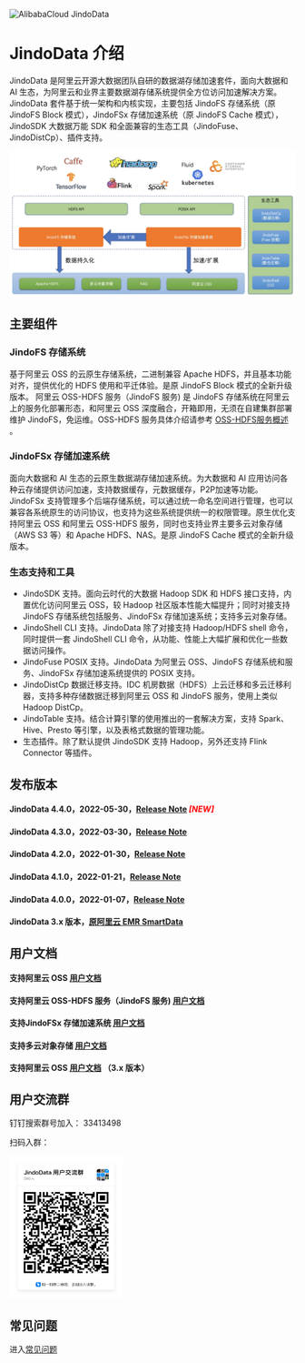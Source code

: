 ![AlibabaCloud JindoData](docs/image/jindo-logo.png)

# JindoData 介绍
JindoData 是阿里云开源大数据团队自研的数据湖存储加速套件，面向大数据和 AI 生态，为阿里云和业界主要数据湖存储系统提供全方位访问加速解决方案。JindoData 套件基于统一架构和内核实现，主要包括 JindoFS 存储系统（原 JindoFS Block 模式），JindoFSx 存储加速系统（原 JindoFS Cache 模式），JindoSDK 大数据万能 SDK 和全面兼容的生态工具（JindoFuse、JindoDistCp）、插件支持。

![JindoData](docs/image/jindodata-arch.png)

## 主要组件
### JindoFS 存储系统
基于阿里云 OSS 的云原生存储系统，二进制兼容 Apache HDFS，并且基本功能对齐，提供优化的 HDFS 使用和平迁体验。是原 JindoFS Block 模式的全新升级版本。
阿里云 OSS-HDFS 服务（JindoFS 服务) 是 JindoFS 存储系统在阿里云上的服务化部署形态，和阿里云 OSS 深度融合，开箱即用，无须在自建集群部署维护 JindoFS，免运维。OSS-HDFS 服务具体介绍请参考 [OSS-HDFS服务概述](https://help.aliyun.com/document_detail/405089.htm) 。
### JindoFSx 存储加速系统
面向大数据和 AI 生态的云原生数据湖存储加速系统。为大数据和 AI 应用访问各种云存储提供访问加速，支持数据缓存，元数据缓存，P2P加速等功能。JindoFSx 支持管理多个后端存储系统，可以通过统一命名空间进行管理，也可以兼容各系统原生的访问协议，也支持为这些系统提供统一的权限管理。原生优化支持阿里云 OSS 和阿里云 OSS-HDFS 服务，同时也支持业界主要多云对象存储（AWS S3 等）和 Apache HDFS、NAS。是原 JindoFS Cache 模式的全新升级版本。
### 生态支持和工具
* JindoSDK 支持。面向云时代的大数据 Hadoop SDK 和 HDFS 接口支持，内置优化访问阿里云 OSS，较 Hadoop 社区版本性能大幅提升；同时对接支持 JindoFS 存储系统包括服务、JindoFSx 存储加速系统；支持多云对象存储。
* JindoShell CLI 支持。JindoData 除了对接支持 Hadoop/HDFS shell 命令，同时提供一套 JindoShell CLI 命令，从功能、性能上大幅扩展和优化一些数据访问操作。
* JindoFuse POSIX 支持。JindoData 为阿里云 OSS、JindoFS 存储系统和服务、JindoFSx 存储加速系统提供的 POSIX 支持。
* JindoDistCp 数据迁移支持。IDC 机房数据（HDFS）上云迁移和多云迁移利器，支持多种存储数据迁移到阿里云 OSS 和 JindoFS 服务，使用上类似Hadoop DistCp。
* JindoTable 支持。结合计算引擎的使用推出的一套解决方案，支持 Spark、Hive、Presto 等引擎，以及表格式数据的管理功能。
* 生态插件。除了默认提供 JindoSDK 支持 Hadoop，另外还支持 Flink Connector 等插件。

## 发布版本
#### JindoData 4.4.0，2022-05-30，[Release Note](docs/user/4.x/4.4.0/release-notes.md) <span style="color:red">*[NEW]*</span>
#### JindoData 4.3.0，2022-03-30，[Release Note](docs/user/4.x/4.3.0/release-notes.md)
#### JindoData 4.2.0，2022-01-30，[Release Note](docs/user/4.x/4.2.0/release-notes.md)
#### JindoData 4.1.0，2022-01-21，[Release Note](docs/user/4.x/4.1.0/release-notes.md)
#### JindoData 4.0.0，2022-01-07，[Release Note](docs/user/4.x/4.0.0/release-notes.md)
#### JindoData 3.x 版本，[原阿里云 EMR SmartData](https://help.aliyun.com/document_detail/121090.html)

## 用户文档
#### 支持阿里云 OSS [用户文档](docs/user/4.x/4.4.0/oss/outline.md)
#### 支持阿里云 OSS-HDFS 服务（JindoFS 服务) [用户文档](docs/user/4.x/4.4.0/jindofs/outline.md)
#### 支持JindoFSx 存储加速系统 [用户文档](docs/user/4.x/4.4.0/jindofsx/outline.md)
#### 支持多云对象存储 [用户文档](docs/user/4.x/4.4.0/jindosdk/outline.md)
#### 支持阿里云 OSS [用户文档](docs/user/3.x/outline.md) （3.x 版本）

## 用户交流群

钉钉搜索群号加入： 33413498

扫码入群：

<img src="docs/image/jindodata_dingding.png" width = "200" height = "250"/>

## 常见问题
进入[常见问题](docs/user/faq.md)
